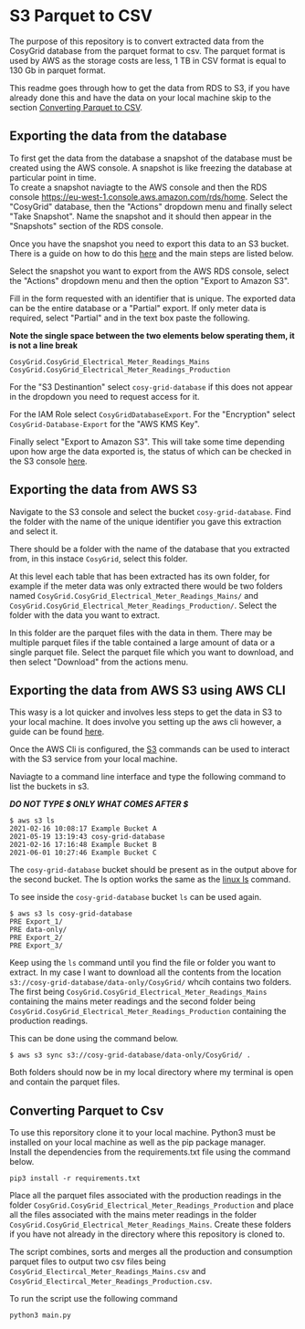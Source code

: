 # S3 Parquet to CSV 
The purpose of this repository is to convert extracted data from the CosyGrid database from the parquet format to csv. The parquet format is used by AWS as the storage costs are less, 1 TB in CSV format is equal to 130 Gb in parquet format. 

This readme goes through how to get the data from RDS to S3, if you have already done this and have the data on your local machine skip to the section [Converting Parquet to CSV](https://github.com/Warren-TUD/S3_Parquet_to_CSV#converting-parquet-to-csv).

## Exporting the data from the database 
To first get the data from the database a snapshot of the database must be created using the AWS console. A snapshot is like freezing the database at particular point in time.   
To create a snapshot naviagte to the AWS console and then the RDS console https://eu-west-1.console.aws.amazon.com/rds/home. Select the "CosyGrid" database, then the "Actions" dropdown menu and finally select "Take Snapshot". Name the snapshot and it should then appear in the "Snapshots" section of the RDS console. 

Once you have the snapshot you need to export this data to an S3 bucket. There is a guide on how to do this [here](https://docs.aws.amazon.com/AmazonRDS/latest/UserGuide/USER_ExportSnapshot.html#USER_ExportSnapshot.Overview) and the main steps are listed below. 

Select the snapshot you want to export from the AWS RDS console, select the "Actions" dropdown menu and then the option "Export to Amazon S3". 

Fill in the form requested with an identifier that is unique. The exported data can be the entire database or a "Partial" export. If only meter data is required, select "Partial" and in the text box paste the following. 

**Note the single space between the two elements below sperating them, it is not a line break**
```
CosyGrid.CosyGrid_Electrical_Meter_Readings_Mains CosyGrid.CosyGrid_Electrical_Meter_Readings_Production
```

For the "S3 Destinantion" select ```cosy-grid-database``` if this does not appear in the dropdown you need to request access for it. 

For the IAM Role select ```CosyGridDatabaseExport```. For the "Encryption" select ```CosyGrid-Database-Export``` for the "AWS KMS Key". 

Finally select "Export to Amazon S3". This will take some time depending upon how arge the data exported is, the status of which can be checked in the S3 console [here](https://s3.console.aws.amazon.com/s3/home?region=eu-west-1).

## Exporting the data from AWS S3
Navigate to the S3 console and select the bucket ```cosy-grid-database```. Find the folder with the name of the unique identifier you gave this extraction and select it. 

There should be a folder with the name of the database that you extracted from, in this instace ```CosyGrid```, select this folder. 

At this level each table that has been extracted has its own folder, for example if the meter data was only extracted there would be two folders named ```CosyGrid.CosyGrid_Electrical_Meter_Readings_Mains/``` and ```CosyGrid.CosyGrid_Electrical_Meter_Readings_Production/```. Select the folder with the data you want to extract. 

In this folder are the parquet files with the data in them. There may be multiple parquet files if the table contained a large amount of data or a single parquet file. Select the parquet file which you want to download, and then select "Download" from the actions menu. 

## Exporting the data from AWS S3 using AWS CLI 
This wasy is a lot quicker and involves less steps to get the data in S3 to your local machine. It does involve you setting up the aws cli however, a guide can be found [here](https://docs.aws.amazon.com/cli/latest/userguide/cli-chap-configure.html).

Once the AWS Cli is configured, the [S3](https://docs.aws.amazon.com/cli/latest/reference/s3/) commands can be used to interact with the S3 service from your local machine. 

Naviagte to a command line interface and type the following command to list the buckets in s3. 

***DO NOT TYPE $ ONLY WHAT COMES AFTER $***
```
$ aws s3 ls
2021-02-16 10:08:17 Example Bucket A
2021-05-19 13:19:43 cosy-grid-database
2021-02-16 17:16:48 Example Bucket B
2021-06-01 10:27:46 Example Bucket C
```
The ```cosy-grid-database``` bucket should be present as in the output above for the second bucket. The ls option works the same as the [linux ls](https://man7.org/linux/man-pages/man1/ls.1.html) command.  

To see inside the ```cosy-grid-database``` bucket ```ls``` can be used again. 
```
$ aws s3 ls cosy-grid-database
PRE Export_1/
PRE data-only/
PRE Export_2/
PRE Export_3/
```
Keep using the ```ls``` command until you find the file or folder you want to extract. In my case I want to download all the contents from the location ```s3://cosy-grid-database/data-only/CosyGrid/``` whcih contains two folders. The first being  ```CosyGrid.CosyGrid_Electrical_Meter_Readings_Mains``` containing the mains meter readings and the second folder being ```CosyGrid.CosyGrid_Electrical_Meter_Readings_Production``` containing the production readings. 

This can be done using the command below. 
```
$ aws s3 sync s3://cosy-grid-database/data-only/CosyGrid/ .
```
Both folders should now be in my local directory where my terminal is open and contain the parquet files. 

## Converting Parquet to Csv
To use this reporsitory clone it to your local machine. Python3 must be installed on your local machine as well as the pip package manager.  
Install the dependencies from the requirements.txt file using the command below. 
```
pip3 install -r requirements.txt
```
Place all the parquet files associated with the production readings in the folder ```CosyGrid.CosyGrid_Electrical_Meter_Readings_Production``` and place all the files associated with the mains meter readings in the folder ```CosyGrid.CosyGrid_Electrical_Meter_Readings_Mains```. Create these folders if you have not already in the directory where this repository is cloned to. 

The script combines, sorts and merges all the production and consumption parquet files to output two csv files being ```CosyGrid_Electircal_Meter_Readings_Mains.csv``` and ```CosyGrid_Electircal_Meter_Readings_Production.csv```. 

To run the script use the following command 
```
python3 main.py
```





